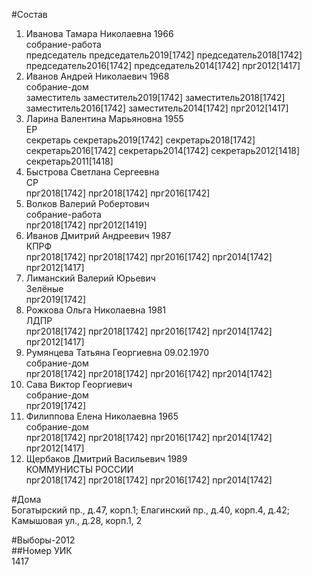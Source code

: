 #Состав  
1. Иванова Тамара Николаевна 1966  
    собрание-работа  
    председатель председатель2019[1742] председатель2018[1742] председатель2016[1742] председатель2014[1742] прг2012[1417]  
2. Иванов Андрей Николаевич 1968  
    собрание-дом  
    заместитель заместитель2019[1742] заместитель2018[1742] заместитель2016[1742] заместитель2014[1742] прг2012[1417]  
3. Ларина Валентина Марьяновна 1955  
    ЕР  
    секретарь секретарь2019[1742] секретарь2018[1742] секретарь2016[1742] секретарь2014[1742] секретарь2012[1418] секретарь2011[1418]  
4. Быстрова Светлана Сергеевна  
    СР  
    прг2018[1742] прг2018[1742] прг2016[1742]  
5. Волков Валерий Робертович  
    собрание-работа  
    прг2018[1742] прг2012[1419]  
6. Иванов Дмитрий Андреевич 1987  
    КПРФ  
    прг2018[1742] прг2018[1742] прг2016[1742] прг2014[1742] прг2012[1417]  
7. Лиманский Валерий Юрьевич  
    Зелёные  
    прг2019[1742]  
8. Рожкова Ольга Николаевна 1981  
    ЛДПР  
    прг2018[1742] прг2018[1742] прг2016[1742] прг2014[1742] прг2012[1417]  
9. Румянцева Татьяна Георгиевна 09.02.1970  
    собрание-дом  
    прг2018[1742] прг2018[1742] прг2016[1742] прг2014[1742]  
10. Сава Виктор Георгиевич  
    собрание-дом  
    прг2019[1742]  
11. Филиппова Елена Николаевна 1965  
    собрание-дом  
    прг2018[1742] прг2018[1742] прг2016[1742] прг2014[1742] прг2012[1417]  
12. Щербаков Дмитрий Васильевич 1989  
    КОММУНИСТЫ РОССИИ  
    прг2018[1742] прг2018[1742] прг2016[1742] прг2014[1742]  
  
#Дома  
Богатырский пр., д.47, корп.1;  Елагинский пр., д.40, корп.4, д.42; Камышовая ул., д.28, корп.1, 2  
  
#Выборы-2012  
##Номер УИК  
1417  
